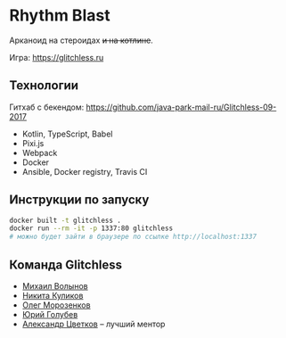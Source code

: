 # Rhythm Blast

Арканоид на стероидах <s>и на котлине</s>.

Игра: https://glitchless.ru

## Технологии

Гитхаб с бекендом: https://github.com/java-park-mail-ru/Glitchless-09-2017

- Kotlin, TypeScript, Babel
- Pixi.js
- Webpack
- Docker
- Ansible, Docker registry, Travis CI

## Инструкции по запуску
```sh
docker built -t glitchless .
docker run --rm -it -p 1337:80 glitchless
# можно будет зайти в браузере по ссылке http://localhost:1337
```

## Команда Glitchless
- [Михаил Волынов](https://github.com/StealthTech)
- [Никита Куликов](https://github.com/LionZXY)
- [Олег Морозенков](https://github.com/reo7sp)
- [Юрий Голубев](https://github.com/Ansile)
- [Александр Цветков](https://github.com/warprobot) – лучший ментор
